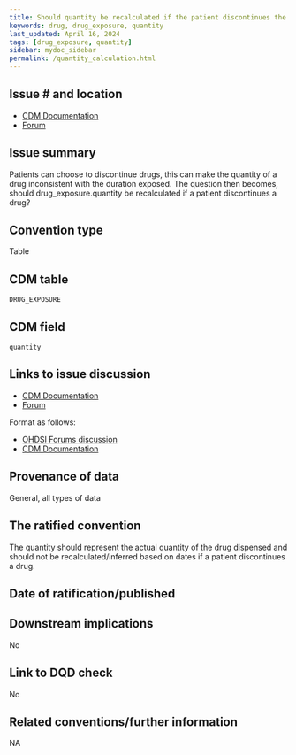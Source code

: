 ```yaml
---
title: Should quantity be recalculated if the patient discontinues the drug?
keywords: drug, drug_exposure, quantity
last_updated: April 16, 2024
tags: [drug_exposure, quantity]
sidebar: mydoc_sidebar
permalink: /quantity_calculation.html
---
```


## Issue # and location

- [CDM Documentation](https://ohdsi.github.io/CommonDataModel/cdm54.html#drug_exposure)
- [Forum](https://forums.ohdsi.org/t/drug-exposure-quantity-recalculation/9607/6)

## Issue summary

Patients can choose to discontinue drugs, this can make the quantity of a drug inconsistent with the duration exposed. The question then becomes, should drug_exposure.quantity be recalculated if a patient discontinues a drug?

## Convention type
Table

## CDM table
`DRUG_EXPOSURE`

## CDM field
`quantity`

## Links to issue discussion
- [CDM Documentation](https://ohdsi.github.io/CommonDataModel/cdm54.html#drug_exposure)
- [Forum](https://forums.ohdsi.org/t/drug-exposure-quantity-recalculation/9607/6)

Format as follows:
- [OHDSI Forums discussion](https://forums.ohdsi.org/t/drug-exposure-quantity-recalculation/9607)
- [CDM Documentation](https://ohdsi.github.io/CommonDataModel/cdm54.html#drug_exposure)   

## Provenance of data
General, all types of data

## The ratified convention
The quantity should represent the actual quantity of the drug dispensed and should not be recalculated/inferred based on dates if a patient discontinues a drug.

## Date of ratification/published


## Downstream implications
No

## Link to DQD check
No

## Related conventions/further information
NA